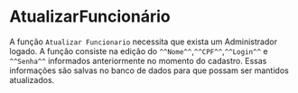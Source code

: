 # AtualizarFuncionário
A função ```Atualizar Funcionario``` necessita que exista um Administrador logado. A função consiste na edição do `^^Nome^^`,`^^CPF^^`,`^^Login^^` e `^^Senha^^` informados anteriormente no momento do cadastro. Essas informações são salvas no banco de dados para que possam ser mantidos atualizados.